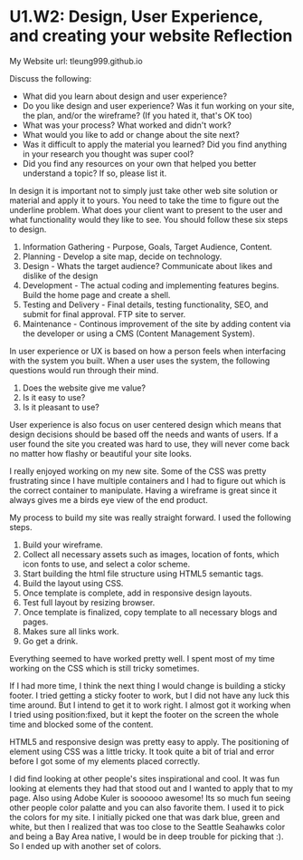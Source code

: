 # U1.W2: Design, User Experience, and creating your website Reflection

My Website url: tleung999.github.io

Discuss the following:
* What did you learn about design and user experience? 
* Do you like design and user experience? Was it fun working on your site, the plan, and/or the wireframe? (If you hated it, that's OK too)
* What was your process? What worked and didn't work?
* What would you like to add or change about the site next?
* Was it difficult to apply the material you learned? Did you find anything in your research you thought was super cool?
* Did you find any resources on your own that helped you better understand a topic? If so, please list it.

In design it is important not to simply just take other web site solution or material and apply it to yours.  You need to take the time to figure out the underline problem.   What does your client want to present to the user and what functionality would they like to see.   You should follow these six steps to design.

1. Information Gathering - Purpose, Goals, Target Audience, Content.
2. Planning - Develop a site map, decide on technology.
3. Design - Whats the target audience? Communicate about likes and dislike of the design
4. Development - The actual coding and implementing features begins.  Build the home page and create a shell.   
5. Testing and Delivery - Final details, testing functionality, SEO, and submit for final approval.   FTP site to server.
6. Maintenance - Continous improvement of the site by adding content via the developer or using a CMS (Content Management System).

In user experience or UX is based on how a person feels when interfacing with the system you built.  When a user uses the system, the following questions would run through their mind.

1. Does the website give me value?
2. Is it easy to use?
3. Is it pleasant to use?

User experience is also focus on user centered design which means that design decisions should be based off the needs and wants of users.   If a user found the site you created was hard to use, they will never come back no matter how flashy or beautiful your site looks.   

I really enjoyed working on my new site.   Some of the CSS was pretty frustrating since I have multiple containers and I had to figure out which is the correct container to manipulate.    Having a wireframe is great since it always gives me a birds eye view of the end product.   

My process to build my site was really straight forward.  I used the following steps.

1. Build your wireframe.
2. Collect all necessary assets such as images, location of fonts, which icon fonts to use, and select a color scheme.   
3. Start building the html file structure using HTML5 semantic tags.
4. Build the layout using CSS. 
5. Once template is complete, add in responsive design layouts.   
6. Test full layout by resizing browser.
7. Once template is finalized, copy template to all necessary blogs and pages.
8. Makes sure all links work.
9. Go get a drink.

Everything seemed to have worked pretty well.  I spent most of my time working on the CSS which is still tricky sometimes.

If I had more time, I think the next thing I would change is building a sticky footer.   I tried getting a sticky footer to work, but I did not have any luck this time around.    But I intend to get it to work right.    I almost got it working when I tried using position:fixed, but it kept the footer on the screen the whole time and blocked some of the content.

HTML5 and responsive design was pretty easy to apply.   The positioning of element using CSS was a little tricky.    It took quite a bit of trial and error before I got some of my elements placed correctly.   

I did find looking at other people's sites inspirational and cool.   It was fun looking at elements they had that stood out and I wanted to apply that to my page.   Also using Adobe Kuler is soooooo awesome!   Its so much fun seeing other people color palatte and you can also favorite them.    I used it to pick the colors for my site.   I initially picked one that was dark blue, green and white, but then I realized that was too close to the Seattle Seahawks color and being a Bay Area native, I would be in deep trouble for picking that :).   So I ended up with another set of colors.

